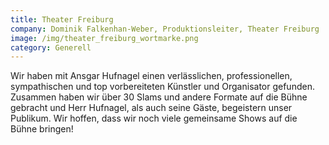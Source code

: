 ```yaml
---
title: Theater Freiburg
company: Dominik Falkenhan-Weber, Produktionsleiter, Theater Freiburg
image: /img/theater_freiburg_wortmarke.png
category: Generell
---
```

Wir haben mit Ansgar Hufnagel einen verlässlichen, professionellen, sympathischen und top vorbereiteten Künstler und Organisator gefunden. Zusammen haben wir über 30 Slams und andere Formate auf die Bühne gebracht und Herr Hufnagel, als auch seine Gäste, begeistern unser Publikum. Wir hoffen, dass wir noch viele gemeinsame Shows auf die Bühne bringen!